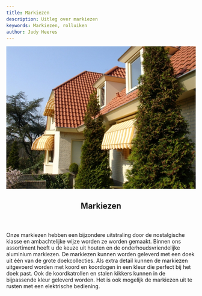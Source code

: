 ```yaml
---
title: Markiezen
description: Uitleg over markiezen
keywords: Markiezen, rolluiken
author: Judy Heeres
---
```

<article class="blog full">
    <div class="image">
        <img src="/img/markiezen.jpg" alt="Markiezen">
    </div>
    <!-- Inner -->
    <div class="inner">
        <header>
            <h1>Markiezen</h1>
        </header>
        <p>
          Onze markiezen hebben een bijzondere uitstraling door de nostalgische klasse 
           en ambachtelijke wijze worden ze worden gemaakt. Binnen ons assortiment heeft u de keuze uit houten 
           en de onderhoudsvriendelijke aluminium markiezen. De markiezen kunnen worden geleverd met een doek 
           uit één van de grote doekcollecties. Als extra detail kunnen de markiezen uitgevoerd worden met koord 
           en koordogen in een kleur die perfect bij het doek past. Ook de koordkatrollen en stalen kikkers kunnen 
           in de bijpassende kleur geleverd worden. Het is ook mogelijk de markiezen uit te rusten met een 
           elektrische bediening.
         </p>
         <br />
     </div>
</article>
